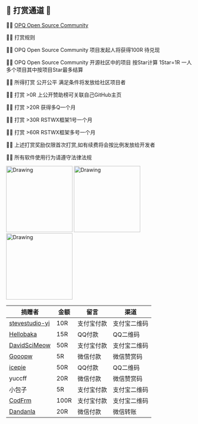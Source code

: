 ## 🎈 打赏通道 🎈

🦀️🦀️ [OPQ Open Source Community](https://github.com/opq-osc)

🦀️🦀️ 打赏规则

🦀️🦀️ OPQ Open Source Community 项目发起人将获得100R 待兑现

🦀️🦀️ OPQ Open Source Community 开源社区中的项目 按Star计算 1Star=1R 一人多个项目其中按项目Star最多结算

🦀️🦀️ 所得打赏 公开公平 满足条件将发放给社区项目者

🦀️🦀️ 打赏 >0R 上公开赞助榜可关联自己GitHub主页

🦀️🦀️ 打赏 >20R 获得多Q一个月 

🦀️🦀️ 打赏 >30R RSTWX框架1号一个月

🦀️🦀️ 打赏 >60R RSTWX框架多号一个月

🦀️🦀️ 上述打赏奖励仅限首次打赏,如有续费将会按比例发放给开发者

🦀️🦀️ 所有软件使用行为请遵守法律法规

<img src="https://camo.githubusercontent.com/39e00fdd4321a8da5d4fb737d0d15934c190c3e98f8217752768fd4e4fc59fd8/68747470733a2f2f692e6c6f6c692e6e65742f323032312f30362f30362f763871426c3567506e5341723163472e6a7067" alt="Drawing" width="180px" />      <img src="https://camo.githubusercontent.com/b7a527da0c5ff7141f580d458993b48cd6968497ab55316cf25765af23b4b364/68747470733a2f2f692e6c6f6c692e6e65742f323032312f30362f30362f735854384d3237794f346a455061782e6a7067" alt="Drawing" width="180px" />      <img src="https://camo.githubusercontent.com/a70f2c496a364240de21d5d5a68bf98d50e3153208436729612f6cc1265943a4/68747470733a2f2f692e6c6f6c692e6e65742f323032312f30362f31302f4d7746495a726d41387663487035532e6a7067" alt="Drawing" width="180px" />


| 捐赠者          |  金额 |     留言    |     渠道  | 
| -------------- | ---------- |----------- |----------- |
| [stevestudio-yi](https://github.com/stevestudio-yi)          | 10R     |支付宝付款|支付宝二维码|
| [Hellobaka](https://github.com/Hellobaka)          | 15R     |QQ付款|QQ二维码|
| [DavidSciMeow](https://github.com/DavidSciMeow)          | 50R     |支付宝付款|支付宝二维码|
| [Gooopw](https://github.com/Gooopw)          | 5R     |微信付款|微信赞赏码|
| [icepie](https://github.com/icepie)          | 50R     |QQ付款|QQ二维码|
| yuccff         | 20R     |微信付款|微信赞赏码|
|     小包子    | 5R     |支付宝付款|支付宝二维码|
| [CodFrm](https://github.com/CodFrm)       | 100R     |支付宝付款|支付宝二维码|
| [Dandanla](https://github.com/Dandanla)          | 20R     |微信付款|微信转账|

